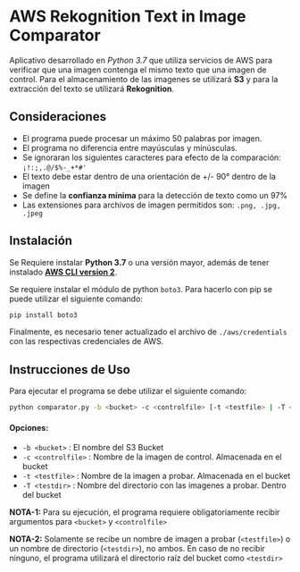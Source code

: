 # AWS Rekognition Text in Image Comparator
Aplicativo desarrollado en *Python 3.7* que utiliza servicios de AWS para verificar que una imagen contenga el mismo texto que una imagen de control.
Para el almacenamiento de las imagenes se utilizará **S3** y para la extracción del texto se utilizará **Rekognition**.

## Consideraciones
- El programa puede procesar un máximo 50 palabras por imagen.
- El programa no diferencia entre mayúsculas y minúsculas.
- Se ignoraran los siguientes caracteres para efecto de la comparación: `¡!:;,.@/$%-_+*#'`
- El texto debe estar dentro de una orientación de +/- 90° dentro de la imagen
- Se define la **confianza mínima** para la detección de texto como un 97%
- Las extensiones para archivos de imagen permitidos son: `.png, .jpg, .jpeg`

## Instalación
Se Requiere instalar **Python 3.7** o una versión mayor, además de tener instalado [**AWS CLI version 2**](https://docs.aws.amazon.com/cli/latest/userguide/install-cliv2.html).

Se requiere instalar el módulo de python `boto3`. Para hacerlo con pip se puede utilizar el siguiente comando:
```bash
pip install boto3
```
Finalmente, es necesario tener actualizado el archivo de `./aws/credentials` con las respectivas credenciales de AWS.

## Instrucciones de Uso
Para ejecutar el programa se debe utilizar el siguiente comando:
```bash
python comparator.py -b <bucket> -c <controlfile> [-t <testfile> | -T <testdir>]
```
#### Opciones:
- `-b <bucket>` :  El nombre del S3 Bucket
- `-c <controlfile>` :  Nombre de la imagen de control. Almacenada en el bucket
- `-t <testfile>` :  Nombre de la imagen a probar. Almacenada en el bucket
- `-T <testdir>` :  Nombre del directorio con las imagenes a probar. Dentro del bucket

**NOTA-1:** Para su ejecución, el programa requiere obligatoriamente recibir argumentos para `<bucket>` y `<controlfile>`

**NOTA-2:** Solamente se recibe un nombre de imagen a probar (`<testfile>`) o un nombre de directorio (`<testdir>`), no ambos. En caso de no recibir ninguno, el programa utilizará el directorio raíz del bucket como `<testdir>`